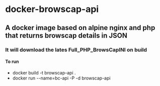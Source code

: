 # docker-browscap-api

## A docker image based on alpine nginx and php that returns browscap details in JSON

### It will download the lates Full_PHP_BrowsCapINI on build

#### To run
* docker build -t browscap-api .
* docker run --name=bc-api -P -d browscap-api
